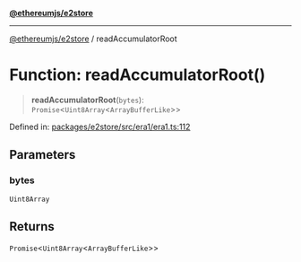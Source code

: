 [**@ethereumjs/e2store**](../README.md)

***

[@ethereumjs/e2store](../README.md) / readAccumulatorRoot

# Function: readAccumulatorRoot()

> **readAccumulatorRoot**(`bytes`): `Promise`\<`Uint8Array`\<`ArrayBufferLike`\>\>

Defined in: [packages/e2store/src/era1/era1.ts:112](https://github.com/ethereumjs/ethereumjs-monorepo/blob/master/packages/e2store/src/era1/era1.ts#L112)

## Parameters

### bytes

`Uint8Array`

## Returns

`Promise`\<`Uint8Array`\<`ArrayBufferLike`\>\>
